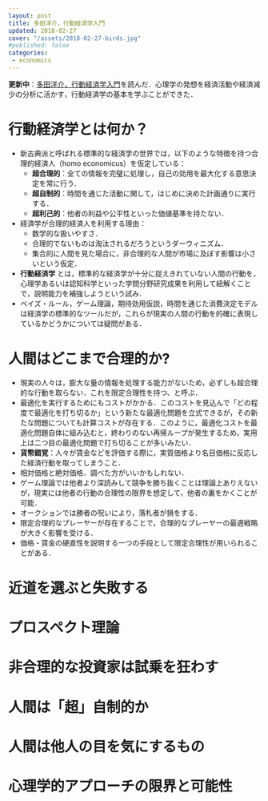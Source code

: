 ```yaml
---
layout: post
title: 多田洋介，行動経済学入門
updated: 2018-02-27
cover: "/assets/2018-02-27-birds.jpg"
#published: false
categories:
 - economics
---
```


<i class="fa fa-spinner"></i> **更新中**：[多田洋介，行動経済学入門](http://amzn.asia/46XW33f)を読んだ．心理学の発想を経済活動や経済減少の分析に活かす，行動経済学の基本を学ぶことができた．

# 行動経済学とは何か？

- 新古典派と呼ばれる標準的な経済学の世界では，以下のような特徴を持つ合理的経済人（homo economicus）を仮定している：
  - **超合理的**：全ての情報を完璧に処理し，自己の効用を最大化する意思決定を常に行う．
  - **超自制的**：時間を通じた活動に関して，はじめに決めた計画通りに実行する．
  - **超利己的**：他者の利益や公平性といった価値基準を持たない．
- 経済学が合理的経済人を利用する理由：
  - 数学的な扱いやすさ．
  - 合理的でないものは淘汰されるだろうというダーウィニズム．
  - 集合的に人間を見た場合に，非合理的な人間が市場に及ぼす影響は小さいという仮定．
- **行動経済学** とは，標準的な経済学が十分に捉えきれていない人間の行動を，心理学あるいは認知科学といった学問分野研究成果を利用して紐解くことで，説明能力を補強しようという試み．
- ベイズ・ルール，ゲーム理論，期待効用仮説，時間を通じた消費決定モデルは経済学の標準的なツールだが，これらが現実の人間の行動を的確に表現しているかどうかについては疑問がある．

# 人間はどこまで合理的か?

- 現実の人々は，膨大な量の情報を処理する能力がないため，必ずしも超合理的な行動を取らない．これを限定合理性を持つ、と呼ぶ．
- 最適化を実行するためにもコストがかかる．このコストを見込んで「どの程度で最適化を打ち切るか」という新たな最適化問題を立式できるが，その新たな問題についても計算コストが存在する．このように，最適化コストを最適化問題自体に組み込むと，終わりのない再帰ループが発生するため，実用上は二つ目の最適化問題で打ち切ることが多いみたい．
- **貨幣錯覚**：人々が賃金などを評価する際に，実質価格より名目価格に反応した経済行動を取ってしまうこと．
- 相対価格と絶対価格．調べた方がいいかもしれない．
- ゲーム理論では他者より深読みして競争を勝ち抜くことは理論上ありえないが，現実には他者の行動の合理性の限界を想定して，他者の裏をかくことが可能．
- オークションでは勝者の呪いにより，落札者が損をする．
- 限定合理的なプレーヤーが存在することで，合理的なプレーヤーの最適戦略が大きく影響を受ける．
- 価格・賃金の硬直性を説明する一つの手段として限定合理性が用いられることがある．

# 近道を選ぶと失敗する

# プロスペクト理論

# 非合理的な投資家は試乗を狂わす

# 人間は「超」自制的か

# 人間は他人の目を気にするもの

# 心理学的アプローチの限界と可能性
